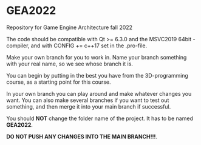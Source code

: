 # GEA2022
Repository for Game Engine Architecture fall 2022

The code should be compatible with Qt >= 6.3.0 and the MSVC2019 64bit - compiler, and with CONFIG += c++17 set in the .pro-file.

Make your own branch for you to work in. Name your branch something with your real name, so we see whose branch it is.

You can begin by putting in the best you have from the 3D-programming course, as a starting point for this course.

In your own branch you can play around and make whatever changes you want. You can also make several branches if you want to test out something, and then merge it into your main branch if successful. 

You should **NOT** change the folder name of the project. It has to be named **GEA2022**.

**DO NOT PUSH ANY CHANGES INTO THE MAIN BRANCH!!!**.
